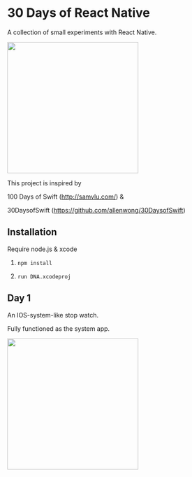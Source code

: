 # 30 Days of React Native
A collection of small experiments with React Native.

<img src="https://raw.githubusercontent.com/fangwei716/ThirtyDaysOfReactNative/master/screenshot/main.png" width="300"/>

This project is inspired by 

100 Days of Swift (http://samvlu.com/) &

30DaysofSwift (https://github.com/allenwong/30DaysofSwift)

## Installation
Require node.js & xcode

1. `npm install`

2. `run DNA.xcodeproj`

## Day 1
An IOS-system-like stop watch.

Fully functioned as the system app.

<img src="https://raw.githubusercontent.com/fangwei716/ThirtyDaysOfReactNative/master/screenshot/day1.png" width="300"/>


